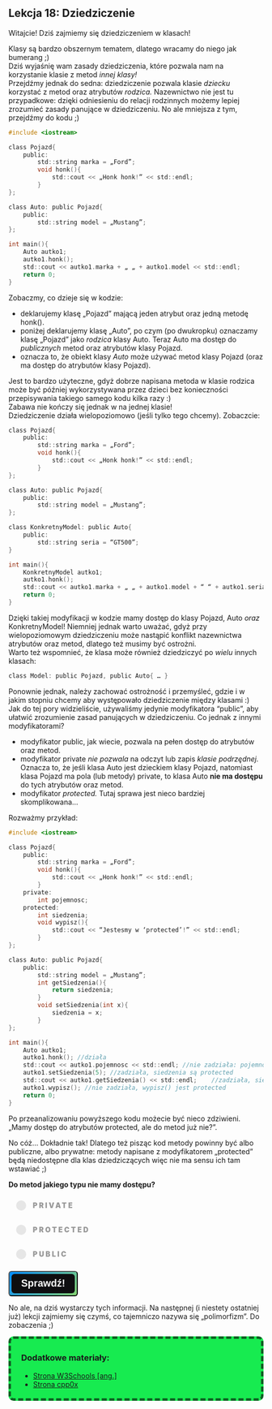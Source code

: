 <style>
.rad-label {
  display: flex;
  align-items: center;

  border-radius: 100px;
  padding: 10px 16px;
  margin: 10px 0;

  cursor: pointer;
  transition: .3s;
}

.rad-label:hover,
.rad-label:focus-within {
  background: hsla(0, 0%, 80%, .14);
}

.rad-input {
  position: absolute;
  visibility: hidden;
  width: 1px;
  height: 1px;
  opacity: 0;
  z-index: -1;
}

.rad-design {
  width: 18px;
  height: 18px;
  border-radius: 80px;

  background: linear-gradient(to right bottom, hsl(154, 97%, 62%), hsl(225, 97%, 62%));
  position: relative;
}

.rad-design::before {
  content: '';

  display: inline-block;
  width: inherit;
  height: inherit;
  border-radius: inherit;

  background: hsl(0, 0%, 90%);
  transform: scale(1.1);
  transition: .3s;
}

.rad-input:checked+.rad-design::before {
  transform: scale(0);
}

.rad-text {
  color: hsl(0, 0%, 60%);
  margin-left: 14px;
  letter-spacing: 3px;
  text-transform: uppercase;
  font-size: 14px;
  font-weight: 900;

  transition: .3s;
}

.rad-input:checked~.rad-text {
  color: hsl(0, 0%, 40%);
}

.btn {
  background-image: linear-gradient(135deg, #008aff, #86d472);
  border-radius: 6px;
  box-sizing: border-box;
  color: #ffffff;
  display: block;
  height: 50px;
  font-size: 1.4em;
  font-weight: 600;
  padding: 4px;
  position: relative;
  text-decoration: none;
  width: 7em;
  z-index: 2;
}

.btn:hover {
  color: #fff;
}

.btn .btnspan {
  align-items: center;
  background: #0e0e10;
  border-radius: 6px;
  display: flex;
  justify-content: center;
  height: 100%;
  transition: background 0.5s ease;
  width: 100%;
}

.btn:hover .btnspan {
  background: transparent;
}

.exercise {
	position: relative;
	max-width: 30em;
	
	background-color: #fff;
	padding: 1.125em 1.5em;
	font-size: 1.25em;
	border-radius: 1rem;
  box-shadow:	0 0.125rem 0.5rem rgba(0, 0, 0, .3), 0 0.0625rem 0.125rem rgba(0, 0, 0, .2);
}

.exercise::before {
	content: '';
	position: absolute;
	width: 0;
	height: 0;
	bottom: 100%;
	left: 1.5em; 
	border: .75rem solid transparent;
	border-top: none;

	border-bottom-color: #fff;
	filter: drop-shadow(0 -0.0625rem 0.0625rem rgba(0, 0, 0, .1));
}

.exerciseButton {
  border: 0;
  text-align: center;
  display: inline-block;
  padding: 14px;
  width: 150px;
  margin: 7px;
  color: #ffffff;
  background-color: #36a2eb;
  border-radius: 8px;
  font-family: "proxima-nova-soft", sans-serif;
  font-weight: 600;
  text-decoration: none;
  transition: box-shadow 200ms ease-out;
}
</style>

<h2>Lekcja 18: Dziedziczenie</h2>
Witajcie! Dziś zajmiemy się dziedziczeniem w klasach!

Klasy są bardzo obszernym tematem, dlatego wracamy do niego jak bumerang ;)<br/>
Dziś wyjaśnię wam zasady dziedziczenia, które pozwala nam na korzystanie klasie z metod *innej klasy!*<br/>
Przejdźmy jednak do sedna: dziedziczenie pozwala klasie *dziecku* korzystać z metod oraz atrybutów *rodzica.* Nazewnictwo nie jest tu przypadkowe: dzięki odniesieniu do relacji rodzinnych możemy lepiej zrozumieć zasady panujące w dziedziczeniu. No ale mniejsza z tym, przejdźmy do kodu ;)

```c
#include <iostream>

class Pojazd{
	public:
		std::string marka = „Ford”;
		void honk(){
			std::cout << „Honk honk!” << std::endl;
		}
};

class Auto: public Pojazd{
	public:
		std::string model = „Mustang”;
};

int main(){
	Auto autko1;
	autko1.honk();
	std::cout << autko1.marka + „ „ + autko1.model << std::endl;
	return 0;
}
```

Zobaczmy, co dzieje się w kodzie: 
- deklarujemy klasę „Pojazd” mającą jeden atrybut oraz jedną metodę honk().
- poniżej deklarujemy klasę „Auto”, po czym (po dwukropku) oznaczamy klasę „Pojazd” jako *rodzica* klasy Auto. Teraz Auto ma dostęp do *publicznych* metod oraz atrybutów klasy Pojazd.
- oznacza to, że obiekt klasy *Auto* może używać metod klasy Pojazd (oraz ma dostęp do atrybutów klasy Pojazd).

Jest to bardzo użyteczne, gdyż dobrze napisana metoda w klasie rodzica może być później wykorzystywana przez dzieci bez konieczności przepisywania takiego samego kodu kilka razy :)<br/>
Zabawa nie kończy się jednak w na jednej klasie!<br/>
Dziedziczenie działa wielopoziomowo (jeśli tylko tego chcemy). Zobaczcie:

```c
class Pojazd{
	public:
		std::string marka = „Ford”;
		void honk(){
			std::cout << „Honk honk!” << std::endl;
		}
};

class Auto: public Pojazd{
	public:
		std::string model = „Mustang”;
};

class KonkretnyModel: public Auto{
	public:
		std::string seria = “GT500”;
}

int main(){
	KonkretnyModel autko1;
	autko1.honk();
	std::cout << autko1.marka + „ „ + autko1.model + “ “ + autko1.seria << std::endl;
	return 0;
}
```

Dzięki takiej modyfikacji w kodzie mamy dostęp do klasy Pojazd, Auto *oraz* KonkretnyModel! Niemniej jednak warto uważać, gdyż przy wielopoziomowym dziedziczeniu może nastąpić konflikt nazewnictwa atrybutów oraz metod, dlatego też musimy być ostrożni.<br/>
Warto też wspomnieć, że klasa może również dziedziczyć po *wielu* innych klasach:

```c
class Model: public Pojazd, public Auto{ … }
```

Ponownie jednak, należy zachować ostrożność i przemyśleć, gdzie i w jakim stopniu chcemy aby występowało dziedziczenie między klasami :)<br/>
Jak do tej pory widzieliście, używaliśmy jedynie modyfikatora “public”, aby ułatwić zrozumienie zasad panujących w dziedziczeniu. Co jednak z innymi modyfikatorami?
- modyfikator public, jak wiecie, pozwala na pełen dostęp do atrybutów oraz metod.
- modyfikator private *nie pozwala* na odczyt lub zapis *klasie podrzędnej.* Oznacza to, że jeśli klasa Auto jest dzieckiem klasy Pojazd, natomiast klasa Pojazd ma pola (lub metody) private, to klasa Auto **nie ma dostępu** do tych atrybutów oraz metod.
- modyfikator *protected.* Tutaj sprawa jest nieco bardziej skomplikowana…

Rozważmy przykład:

```c
#include <iostream>

class Pojazd{
	public:
		std::string marka = „Ford”;
		void honk(){
			std::cout << „Honk honk!” << std::endl;
		}
	private:
		int pojemnosc;
	protected:
		int siedzenia;
		void wypisz(){
			std::cout << “Jestesmy w ‘protected’!” << std::endl;
		}
};

class Auto: public Pojazd{
	public:
		std::string model = „Mustang”;
		int getSiedzenia(){
			return siedzenia;
		}
		void setSiedzenia(int x){
			siedzenia = x;
		}
};

int main(){
	Auto autko1;
	autko1.honk(); //działa
	std::cout << autko1.pojemnosc << std::endl; //nie zadziała: pojemność jest private
	autko1.setSiedzenia(5); //zadziała, siedzenia są protected
	std::cout << autko1.getSiedzenia() << std::endl;	//zadziała, siedzenia są protected
	autko1.wypisz(); //nie zadziała, wypisz() jest protected
	return 0;
}
```

Po przeanalizowaniu powyższego kodu możecie być nieco zdziwieni.<br/>
„Mamy dostęp do atrybutów protected, ale do metod już nie?”.

No cóż… Dokładnie tak! Dlatego też pisząc kod metody powinny być albo publiczne, albo prywatne: metody napisane z modyfikatorem „protected” będą niedostępne dla klas dziedziczących więc nie ma sensu ich tam wstawiać ;)

**Do metod jakiego typu nie mamy dostępu?**
<form> 
<label class="rad-label">
<input type="radio" class="rad-input" name="fav_language" value="HTML" id="op1">
<div class="rad-design"></div>
<div class="rad-text">Private</div>
</label>

<label class="rad-label">
<input type="radio" class="rad-input" name="fav_language" value="HTML" id="op2">
<div class="rad-design"></div>
<div class="rad-text">Protected</div>
</label>

<label class="rad-label">
<input type="radio" class="rad-input" name="fav_language" value="HTML" id="op3">
<div class="rad-design"></div>
<div class="rad-text">Public</div>
</label>

</form>

<button id="baton" class="btn" onclick = "
if(document.getElementById('op1').checked || document.getElementById('op2').checked || document.getElementById('op3').checked){
	if(document.getElementById('op1').checked){
		document.getElementById('answer').innerHTML = 'Zgadza się! Jest to jedna z dwóch poprawnych odpowiedzi :)';
		document.getElementById('answer').style='display:block;';
		}
	else if(document.getElementById('op2').checked){
		document.getElementById('answer').innerHTML = 'Dokładnie tak! Jest to jedna z dwóch poprawnych odpowiedzi :)';
		document.getElementById('answer').style='display:block;';
	}
	else if(document.getElementById('op3').checked){
		document.getElementById('answer').innerHTML = 'Niestety nie: do publicznych metod klasy mamy dostęp zawsze.';
		document.getElementById('answer').style='display:block;';
	}
}
"><span class="btnspan">Sprawdź!</span></button>

<p id="answer" class="exercise" style="display:none;"></p>

No ale, na dziś wystarczy tych informacji. Na następnej (i niestety ostatniej już) lekcji zajmiemy się czymś, co tajemniczo nazywa się „polimorfizm”. Do zobaczenia ;)

<div style="background-color: #17eb50;border-radius: 10px;padding: 5px;padding-left: 20px;border: 5px #0f6124 dashed;">
<h3>Dodatkowe materiały:</h3>

- <a href="https://www.w3schools.com/cpp/cpp_inheritance.asp">Strona W3Schools [ang.]</a>
- <a href="https://cpp0x.pl/kursy/Programowanie-obiektowe-C++/Polimorfizm/Dziedziczenie/494">Strona cpp0x</a>

</div>

